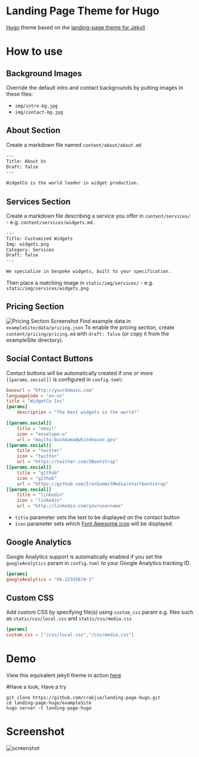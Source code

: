 # Landing Page Theme for Hugo

[Hugo](http://gohugo.io) theme based on the
[landing-page theme for Jekyll](https://github.com/swcool/landing-page-theme)

# How to use

## Background Images

Override the default intro and contact backgrounds by putting images in these files:

* `img/intro-bg.jpg`
* `img/contact-bg.jpg`


## About Section

Create a markdown file named `content/about/about.md`

```txt
---
Title: About Us
Draft: false
---

WidgetCo is the world leader in widget production.
```

## Services Section

Create a markdown file describing a service you offer in `content/services/` - e.g. `content/services/widgets.md`.

```txt
---
Title: Customized Widgets
Img: widgets.png
Category: Services
Draft: false
---

We specialize in bespoke widgets, built to your specification.
```

Then place a matching image in `static/img/services/` - e.g. `static/img/services/widgets.png`

## Pricing Section

![Pricing Section Screenshot](./images/Pricing_Section.png?raw=true "Pricing Section Screenshot")
Find example data in `exampleSite/data/pricing.json`
To enable the pricing section, create `content/pricing/pricing.md` with `draft: false` (or copy it from the exampleSite directory).

## Social Contact Buttons

Contact buttons will be automatically created if one or more
`[[params.social]]` is configured in `config.toml`:

```toml
baseurl = "http://yourdomain.com"
languageCode = "en-us"
title = "WidgetCo Inc"
[params]
	description = "The best widgets in the world!"

[[params.social]]
	title = "email"
	icon = "envelope-o"
	url = "mailto:bushbama@whitehouse.gov"
[[params.social]]
	title = "twitter"
	icon = "twitter"
	url = "https://twitter.com/SBootstrap"
[[params.social]]
	title = "github"
	icon = "github"
	url = "https://github.com/IronSummitMedia/startbootstrap"
[[params.social]]
	title = "linkedin"
	icon = "linkedin"
	url = "http://linkedin.com/yourusername"
```

* `title` parameter sets the text to be displayed on the contact button
* `icon` parameter sets which [Font Awesome icon](http://fortawesome.github.io/Font-Awesome/icons/)
will be displayed.


## Google Analytics

Google Analytics support is automatically enabled if you set the
`googleAnalytics` param in `config.toml` to your Google Analytics tracking ID.

```toml
[params]
googleAnalytics = "UA-12345678-1"

```

## Custom CSS

Add custom CSS by specifying file(s) using `custom_css` param e.g. files such as `static/css/local.css` and `static/css/media.css`

```toml
[params]
custom_css = ["/css/local.css","/css/media.css"]
```

# Demo
View this equivalent jekyll theme in action [here](https://swcool.github.io/landing-page-theme)

#Have a look, Have a try
```
git clone https://github.com/crakjie/landing-page-hugo.git
cd landing-page-hugo/exampleSite
hugo server -t landing-page-hugo
```
# Screenshot
![screenshot](https://raw.githubusercontent.com/swcool/landing-page-theme/master/img/screenshot.png)
